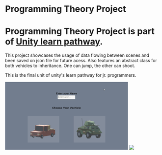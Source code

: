 # Programming Theory Project

# Programming Theory Project is part of [Unity learn pathway][1]. 
This project showcases the usage of data flowing between scenes and been saved on json file for future acess.
Also features an abstract class for both vehicles to inheritance. One can jump, the other can shoot.

This is the final unit of unity's learn pathway for jr. programmers.


<img src="Gifs for Git\gameplay.gif" width="400"/>    <img src="Gifs for Git\gameplay2.gif" width="400"/>
 

[1]: https://learn.unity.com/

